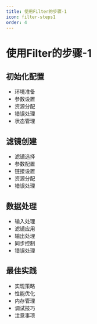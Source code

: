 ```yaml
---
title: 使用Filter的步骤-1
icon: filter-steps1
order: 4
---
```


# 使用Filter的步骤-1

## 初始化配置
- 环境准备
- 参数设置
- 资源分配
- 错误处理
- 状态管理

## 滤镜创建
- 滤镜选择
- 参数配置
- 链接设置
- 资源分配
- 错误处理

## 数据处理
- 输入处理
- 滤镜应用
- 输出处理
- 同步控制
- 错误处理

## 最佳实践
- 实现策略
- 性能优化
- 内存管理
- 调试技巧
- 注意事项

